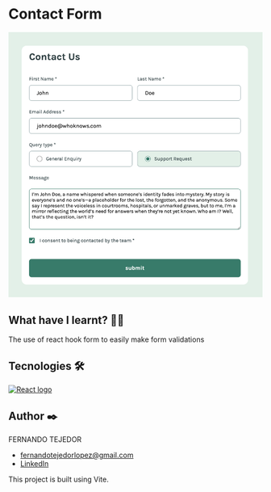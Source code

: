 # Contact Form

<p>
    <img src="https://raw.githubusercontent.com/FernandoTejedorL/react-contact-form/refs/heads/main/design/update.png" alt="Imagen del proyecto">
</p>




## What have I learnt? 🙇🏻

The use of react hook form to easily make form validations

## Tecnologies 🛠

<!-- Iconos sacados de: https://github.com/alexandresanlim/Badges4-README.md-Profile?tab=readme-ov-file#-languages- -->

<p>
    <a href="https://es.wikipedia.org/wiki/React">
        <img src="https://img.shields.io/badge/React-20232A?style=for-the-badge&logo=react&logoColor=61DAFB" alt="React logo">
    </a>
</p>

## Author ✒️

FERNANDO TEJEDOR

<ul>
    <li>
        <a href="fernandotejedorlopez@gmail.com" target="_blank" rel="noopener noreferrer">fernandotejedorlopez@gmail.com</a>
    </li>
    <li>
        <a href="https://www.linkedin.com/in/fernando-tejedor-65483b6b" target="_blank" rel="noopener noreferrer">LinkedIn</a>
    </li>
</ul>

This project is built using Vite.

